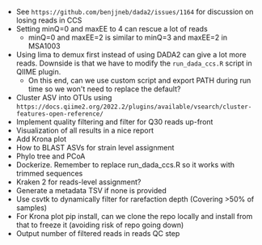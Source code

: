 * See `https://github.com/benjjneb/dada2/issues/1164` for discussion on losing reads in CCS
* Setting minQ=0 and maxEE to 4 can rescue a lot of reads
  * minQ=0 and maxEE=2 is similar to minQ=3 and maxEE=2 in MSA1003
* Using lima to demux first instead of using DADA2 can give a lot more reads. Downside is
  that we have to modify the `run_dada_ccs.R` script in QIIME plugin.
  * On this end, can we use custom script and export PATH during run time so we won't need to replace the default?
* Cluster ASV into OTUs using `https://docs.qiime2.org/2022.2/plugins/available/vsearch/cluster-features-open-reference/` 
* Implement quality filtering and filter for Q30 reads up-front
* Visualization of all results in a nice report
* Add Krona plot
* How to BLAST ASVs for strain level assignment
* Phylo tree and PCoA
* Dockerize. Remember to replace run_dada_ccs.R so it works with trimmed sequences
* Kraken 2 for reads-level assignment?
* Generate a metadata TSV if none is provided
* Use csvtk to dynamically filter for rarefaction depth (Covering >50% of samples)
* For Krona plot pip install, can we clone the repo locally and install from that
to freeze it (avoiding risk of repo going down)
* Output number of filtered reads in reads QC step
